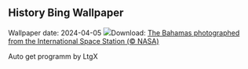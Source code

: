 ## History Bing Wallpaper
Wallpaper date: 2024-04-05
![](https://www.bing.com/th?id=OHR.BahamasSpace_EN-IN3761019154_UHD.jpg&w=1000)Download: [The Bahamas photographed from the International Space Station (© NASA)](https://www.bing.com/th?id=OHR.BahamasSpace_EN-IN3761019154_UHD.jpg)

Auto get programm by LtgX
